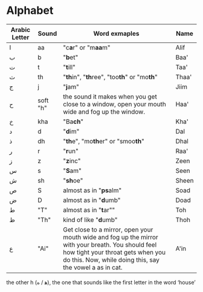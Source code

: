 # Alphabet

| Arabic Letter  | Sound        | Word exmaples | Name
| ------------- | ------------- |------------- | ------------- 
| ا             | aa |  "c**a**r" or "m**aa**m"         | Alif
| ب             | b  | "**b**et" | Baa'
| ت             | t  | "**t**ill" | Taa'
| ث             | th | "**th**in", "**th**ree", "too**th**" or "mo**th**"| Thaa'
| ج             | j  | "**j**am"  | Jiim
| ح             | soft "h" | the sound it makes when you get close to a window, open your mouth wide and fog up the window. | Haa'
| خ             | kha |  "Ba**ch**" | Kha'
| د             | d   |  "**d**im"  | Dal
| ذ             | dh  |  "**th**e", "mo**th**er" or "smoo**th**" | Dhal
| ر             | r   | "**r**un" | Raa'
| ز             | z   | "**z**inc" | Zeen
| س             | s   | "**S**am"  | Seen
| ش             | sh  | "**sh**oe" | Sheen
| ص             | S   | almost as in "**ps**alm" | Soad
| ض             | D   | almost as in "**d**umb"  | Doad
| ط             | "T" | almost as in "**t**ar""  | Toh
| ظ             | "Th"| kind of like "**d**umb"  | Thoh
| ع             | "Ai"| Get close to a mirror, open your mouth wide and fog up the mirror with your breath. You should feel how tight your throat gets when you do this. Now, while doing this, say the vowel a as in cat. | A'in



 the other h (ﻫ / ه), the one that sounds like the first letter in the word ‘house’

